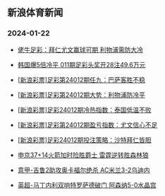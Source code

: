 ## 新浪体育新闻 
### 2024-01-22

+ [佬牛足彩：拜仁尤文赢球可期 利物浦需防大冷](https://sports.sina.com.cn/l/2024-01-21/doc-inaefwwh6486201.shtml)

+ [韩国爆5倍冷平 011期足彩头奖开28注49.6万元](https://sports.sina.com.cn/l/2024-01-21/doc-inaefsqp6245272.shtml)

+ [[新浪彩票]足彩第24012期任九：巴萨客胜不稳](https://sports.sina.com.cn/l/2024-01-21/doc-inaefsqi8811261.shtml)

+ [[新浪彩票]足彩第24012期大势：利物浦防冷平](https://sports.sina.com.cn/l/2024-01-21/doc-inaefsqp6245538.shtml)

+ [[新浪彩票]足彩24012期冷热指数：泰国低温不败](https://sports.sina.com.cn/l/2024-01-21/doc-inaefsqm9469059.shtml)

+ [[新浪彩票]足彩第24012期盈亏指数：尤文信心不足](https://sports.sina.com.cn/l/2024-01-21/doc-inaefsqi8811824.shtml)

+ [[新浪彩票]足彩24012期投注策略：沙特拜仁皆胆](https://sports.sina.com.cn/l/2024-01-21/doc-inaefsqk6592346.shtml)

+ [申京37+14火箭加时险胜爵士 雷霆逆转胜森林狼](https://sports.sina.com.cn/basketball/nba/2024-01-21/doc-inaehcee6376423.shtml)

+ [意甲-吉鲁2助攻奥卡福尔绝杀 AC米兰3-2乌迪内](https://sports.sina.com.cn/g/seriea/2024-01-21/doc-inaefwwi9350470.shtml)

+ [英超-马丁内利双响特罗萨德破门 阿森纳5-0水晶宫](https://sports.sina.com.cn/g/pl/2024-01-21/doc-inaefwwi9349595.shtml)

